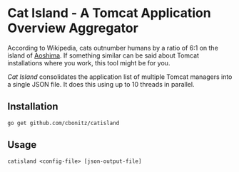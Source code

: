 # Cat Island - A Tomcat Application Overview Aggregator

According to Wikipedia, cats outnumber humans by a ratio of 6:1 on the island of [Aoshima](https://en.wikipedia.org/wiki/Aoshima,_Ehime).
If something similar can be said about Tomcat installations where you work, this tool might be for you.

*Cat Island* consolidates the application list of multiple Tomcat managers into a single JSON file. It does this using up to 10 threads in parallel.

## Installation
`go get github.com/cbonitz/catisland`

## Usage
`catisland <config-file> [json-output-file]`

